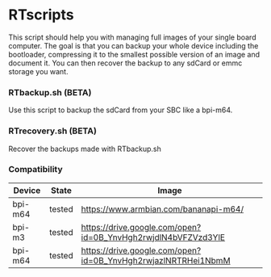 # RTscripts
This script should help you with managing full images of your single board computer.
The goal is that you can backup your whole device including the bootloader, compressing it to the smallest possible version of an image and document it. You can then recover the backup to any sdCard or emmc storage you want.

### RTbackup.sh (BETA)
Use this script to backup the sdCard from your SBC like a bpi-m64.

### RTrecovery.sh (BETA)
Recover the backups made with RTbackup.sh

### Compatibility 
| Device | State | Image |
| --- | --- | --- |
| bpi-m64 | tested  | https://www.armbian.com/bananapi-m64/ |
| bpi-m3 | tested | https://drive.google.com/open?id=0B_YnvHgh2rwjdlN4bVFZVzd3YlE |
| bpi-m64 | tested  | https://drive.google.com/open?id=0B_YnvHgh2rwjazlNRTRHei1NbmM |

